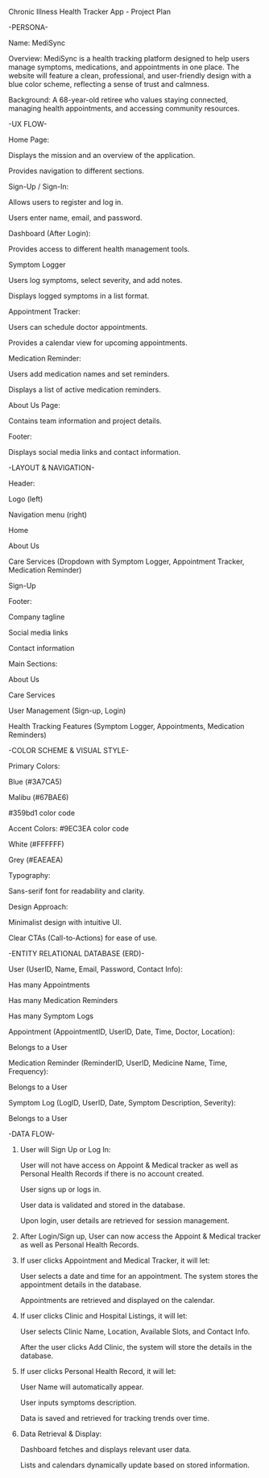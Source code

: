 Chronic Illness Health Tracker App - Project Plan

-PERSONA-

Name: MediSync

Overview: MediSync is a health tracking platform designed to help users manage symptoms, medications, and appointments in one place. The website will feature a clean, professional, and user-friendly design with a blue color scheme, reflecting a sense of trust and calmness.

Background: A 68-year-old retiree who values staying connected, managing health appointments, and accessing community resources.



-UX FLOW-

Home Page:

Displays the mission and an overview of the application.

Provides navigation to different sections.


Sign-Up / Sign-In:

Allows users to register and log in.

Users enter name, email, and password.


Dashboard (After Login):

Provides access to different health management tools.

Symptom Logger

Users log symptoms, select severity, and add notes.

Displays logged symptoms in a list format.


Appointment Tracker:

Users can schedule doctor appointments.

Provides a calendar view for upcoming appointments.


Medication Reminder:

Users add medication names and set reminders.

Displays a list of active medication reminders.


About Us Page:

Contains team information and project details.


Footer:

Displays social media links and contact information.


-LAYOUT & NAVIGATION-

Header:

Logo (left)

Navigation menu (right)

Home

About Us

Care Services (Dropdown with Symptom Logger, Appointment Tracker, Medication Reminder)

Sign-Up

Footer:

Company tagline

Social media links

Contact information

Main Sections:

About Us

Care Services

User Management (Sign-up, Login)

Health Tracking Features (Symptom Logger, Appointments, Medication Reminders)


-COLOR SCHEME & VISUAL STYLE-

Primary Colors:

Blue (#3A7CA5) 

 Malibu (#67BAE6)

 #359bd1 color code

 Accent Colors:
  #9EC3EA color code

White (#FFFFFF)

Grey (#EAEAEA)

Typography:

Sans-serif font for readability and clarity.

Design Approach:

Minimalist design with intuitive UI.

Clear CTAs (Call-to-Actions) for ease of use.

-ENTITY RELATIONAL DATABASE (ERD)-

User (UserID, Name, Email, Password, Contact Info):

Has many Appointments

Has many Medication Reminders

Has many Symptom Logs


Appointment (AppointmentID, UserID, Date, Time, Doctor, Location):

Belongs to a User


Medication Reminder (ReminderID, UserID, Medicine Name, Time, Frequency):

Belongs to a User


Symptom Log (LogID, UserID, Date, Symptom Description, Severity):

Belongs to a User




-DATA FLOW-

1. User will Sign Up or Log In:

    User will not have access on Appoint & Medical tracker as well as Personal Health Records if there is no account created.

    User signs up or logs in.

    User data is validated and stored in the database.

    Upon login, user details are retrieved for session management.

2. After Login/Sign up, User can now access the Appoint & Medical tracker as well as Personal Health Records.

3. If user clicks Appointment and Medical Tracker, it will let:

    User selects a date and time for an appointment.
    The system stores the appointment details in the database.

    Appointments are retrieved and displayed on the calendar.

4. If user clicks Clinic and Hospital Listings, it will let:

    User selects Clinic Name, Location, Available Slots, and Contact Info.

    After the user clicks Add Clinic, the system will store the details in the database.

5. If user clicks Personal Health Record, it will let:

    User Name will automatically appear.

    User inputs symptoms description.

    Data is saved and retrieved for tracking trends over time.

5. Data Retrieval & Display:

    Dashboard fetches and displays relevant user data.
    
    Lists and calendars dynamically update based on stored information.

